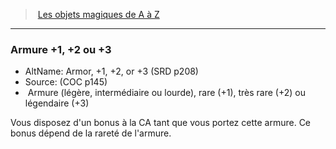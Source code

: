 ﻿---
!MagicItem
Type: Armure (légère, intermédiaire ou lourde)
Rarity: raretrès rarelégendaire
Id: magicitems_az_hd.md#armure-1-2-ou-3
ParentLink: magicitems_az_hd.md#les-objets-magiques-de-a-à-z
Name: Armure +1, +2 ou +3
ParentName: Les objets magiques de A à Z
NameLevel: 3
AltName: Armor, +1, +2, or +3 (SRD p208)
Source: (COC p145)
Attributes:
  Name: Armure +1, +2 ou +3
  Markdown: >+
    ### <!--Name-->Armure +1, +2 ou +3<!--/Name-->


    - AltName: <!--AltName-->Armor, +1, +2, or +3 (SRD p208)<!--/AltName-->

    - Source: <!--Source-->(COC p145)<!--/Source-->

    -  <!--Type-->Armure (légère, intermédiaire ou lourde)<!--/Type-->, <!--Rarity-->rare<!--/Rarity--> (+1), <!--Rarity-->très rare<!--/Rarity--> (+2) ou <!--Rarity-->légendaire<!--/Rarity--> (+3)


    Vous disposez d'un bonus à la CA tant que vous portez cette armure. Ce bonus dépend de la rareté de l'armure.

  AltName: Armor, +1, +2, or +3 (SRD p208)
  Source: (COC p145)
  Type: Armure (légère, intermédiaire ou lourde)
  Rarity: raretrès rarelégendaire
AttributesDictionary: >+
  Name: Armure +1, +2 ou +3

  Markdown: >+

    ### <!--Name-->Armure +1, +2 ou +3<!--/Name-->





    - AltName: <!--AltName-->Armor, +1, +2, or +3 (SRD p208)<!--/AltName-->



    - Source: <!--Source-->(COC p145)<!--/Source-->



    -  <!--Type-->Armure (légère, intermédiaire ou lourde)<!--/Type-->, <!--Rarity-->rare<!--/Rarity--> (+1), <!--Rarity-->très rare<!--/Rarity--> (+2) ou <!--Rarity-->légendaire<!--/Rarity--> (+3)





    Vous disposez d'un bonus à la CA tant que vous portez cette armure. Ce bonus dépend de la rareté de l'armure.



  AltName: Armor, +1, +2, or +3 (SRD p208)

  Source: (COC p145)

  Type: Armure (légère, intermédiaire ou lourde)

  Rarity: raretrès rarelégendaire

---
> [Les objets magiques de A à Z](hd_magicitems_az_les_objets_magiques_de_a_a_z.md)

---

### Armure +1, +2 ou +3

- AltName: Armor, +1, +2, or +3 (SRD p208)
- Source: (COC p145)
-  Armure (légère, intermédiaire ou lourde), rare (+1), très rare (+2) ou légendaire (+3)

Vous disposez d'un bonus à la CA tant que vous portez cette armure. Ce bonus dépend de la rareté de l'armure.

